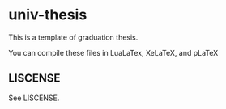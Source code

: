 # univ-thesis

This is a template of graduation thesis.

You can compile these files in LuaLaTex, XeLaTeX, and pLaTeX

## LISCENSE

See LISCENSE.
